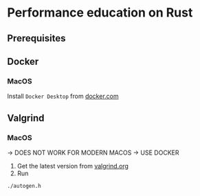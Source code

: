 # Performance education on Rust

## Prerequisites
## Docker
### MacOS
Install `Docker Desktop` from [docker.com](https://docs.docker.com/desktop/setup/install/mac-install/)
## Valgrind
### MacOS
-> DOES NOT WORK FOR MODERN MACOS -> USE DOCKER
1. Get the latest version from [valgrind.org](https://valgrind.org/downloads/current.html#current)
2. Run
```
./autogen.h
```

